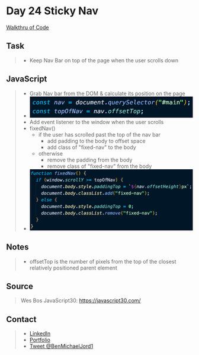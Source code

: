 # Day 24 Sticky Nav

[Walkthru of Code](https://youtu.be/OOnnofcru9U)

## Task

> - Keep Nav Bar on top of the page when the user scrolls down

## JavaScript

> - Grab Nav bar from the DOM & calculate its position on the page
> - ![nav bar variables](images/nav.png)
> - Add event listener to the window when the user scrolls
> - fixedNav()
>   - if the user has scrolled past the top of the nav bar
>     - add padding to the body to offset space
>     - add class of "fixed-nav" to the body
>   - otherwise
>     - remove the padding from the body
>     - remove class of "fixed-nav" from the body
> - ![fixed nav function](images/function.png)

## Notes

> - offsetTop is the number of pixels from the top of the closest relatively positioned parent element

## Source

> Wes Bos JavaScript30: https://javascript30.com/

## Contact

> - [LinkedIn](https://www.linkedin.com/in/benjamin-alt-higginbotham/)
> - [Portfolio](https://higginbotham.fun)
> - [Tweet @BenMichaelJord1](https://twitter.com/BenMichaelJord1)
